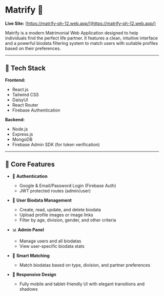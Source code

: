 # Matrify 💍

**Live Site:** [https://matrify-ph-12.web.app/](https://matrify-ph-12.web.app/)

Matrify is a modern Matrimonial Web Application designed to help individuals find the perfect life partner. It features a clean, intuitive interface and a powerful biodata filtering system to match users with suitable profiles based on their preferences.

---

## 🔧 Tech Stack

**Frontend:**
- React.js
- Tailwind CSS
- DaisyUI
- React Router
- Firebase Authentication

**Backend:**
- Node.js
- Express.js
- MongoDB
- Firebase Admin SDK (for token verification)

---

## 🚀 Core Features

- 🔐 **Authentication**
  - Google & Email/Password Login (Firebase Auth)
  - JWT protected routes (admin/user)

- 📄 **User Biodata Management**
  - Create, read, update, and delete biodata
  - Upload profile images or image links
  - Filter by age, division, gender, and other criteria

- 📊 **Admin Panel**
  - Manage users and all biodatas
  - View user-specific biodata stats

- 🧠 **Smart Matching**
  - Match biodatas based on type, division, and partner preferences

- 📱 **Responsive Design**
  - Fully mobile and tablet-friendly UI with elegant transitions and shadows
